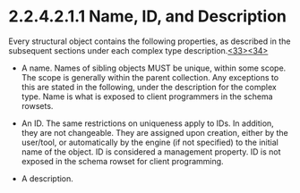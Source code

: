 <html dir="LTR" xmlns:mshelp="http://msdn.microsoft.com/mshelp" xmlns:ddue="http://ddue.schemas.microsoft.com/authoring/2003/5" xmlns:xlink="http://www.w3.org/1999/xlink" xmlns:tool="http://www.microsoft.com/tooltip">
    <head>
        <meta http-equiv="Content-Type" content="text/html; CHARSET=utf-8"></meta>
        <meta name="save" content="history"></meta>
        <title>2.2.4.2.1.1 Name, ID, and Description</title>
        <xml>
            <mshelp:toctitle title="2.2.4.2.1.1 Name, ID, and Description"></mshelp:toctitle>
            <mshelp:rltitle title="[MS-SSAS]: Name, ID, and Description"></mshelp:rltitle>
            <mshelp:keyword index="A" term="0eeccb24-b2cc-4423-b684-9e30a70206ce"></mshelp:keyword>
            <mshelp:attr name="DCSext.ContentType" value="open specification"></mshelp:attr>
            <mshelp:attr name="AssetID" value="0eeccb24-b2cc-4423-b684-9e30a70206ce"></mshelp:attr>
            <mshelp:attr name="TopicType" value="kbRef"></mshelp:attr>
            <mshelp:attr name="DCSext.Title" value="[MS-SSAS]: Name, ID, and Description" />
        </xml>
    </head>
    <body>
        <div id="header">
            <h1 class="heading">2.2.4.2.1.1 Name, ID, and Description</h1>
        </div>
        <div id="mainSection">
            <div id="mainBody">
                <div id="allHistory" class="saveHistory"></div>
                <div id="sectionSection0" class="section" name="collapseableSection">
                    

<p>Every structural object contains the following properties,
as described in the subsequent sections under each complex type description.<a id="Appendix_A_Target_33"></a><a href="b9ac4859-2662-44ca-b131-9addd8b953dc.htm#Appendix_A_33" aria-label="Product behavior note 33">&lt;33&gt;</a><a id="Appendix_A_Target_34"></a><a href="b9ac4859-2662-44ca-b131-9addd8b953dc.htm#Appendix_A_34" aria-label="Product behavior note 34">&lt;34&gt;</a></p>

<ul><li><p><span><span> 
</span></span>A name. Names of sibling objects MUST be unique, within some
scope. The scope is generally within the parent collection. Any exceptions to
this are stated in the following, under the description for the complex type.
Name is what is exposed to client programmers in the schema rowsets.</p>

</li><li><p><span><span> 
</span></span>An ID. The same restrictions on uniqueness apply to IDs. In
addition, they are not changeable. They are assigned upon creation, either by
the user/tool, or automatically by the engine (if not specified) to the initial
name of the object. ID is considered a management property. ID is not exposed
in the schema rowset for client programming.</p>

</li><li><p><span><span> 
</span></span>A description.</p>

</li></ul>
                </div>
            </div>
        </div>
    </body>
</html>